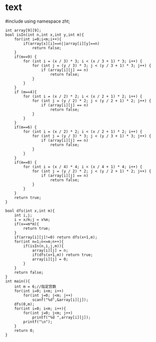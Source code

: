 # text
#include <cstdio>
using namespace zht;
 
    int array[9][9];
    bool isIn(int n,int x,int y,int m){
        for(int i=0;i<m;i++){
            if(array[x][i]==n||array[i][y]==n)
                return false;
        }
        if(m==9) {
            for (int i = (x / 3) * 3; i < (x / 3 + 1) * 3; i++) {
                for (int j = (y / 3) * 3; j < (y / 3 + 1) * 3; j++) {
                    if (array[i][j] == n)
                        return false;
                }
            }
        }
        if (m==4){
            for (int i = (x / 2) * 2; i < (x / 2 + 1) * 2; i++) {
                for (int j = (y / 2) * 2; j < (y / 2 + 1) * 2; j++) {
                    if (array[i][j] == n)
                        return false;
                }
            }
        }
        if(m==6) {
            for (int i = (x / 2) * 2; i < (x / 2 + 1) * 2; i++) {
                for (int j = (y / 3) * 3; j < (y / 3 + 1) * 3; j++) {
                    if (array[i][j] == n)
                        return false;
                }
            }
        }
        if(m==8) {
            for (int i = (x / 4) * 4; i < (x / 4 + 1) * 4; i++) {
                for (int j = (y / 2) * 2; j < (y / 2 + 1) * 2; j++) {
                    if (array[i][j] == n)
                        return false;
                }
            }
        }
        return true;
    }

    bool dfs(int x,int m){
        int i,j;
        i = x/m;j = x%m;
        if(x==m*m){
            return true;
        }
        if(array[i][j]!=0) return dfs(x+1,m);
        for(int n=1;n<=m;n++){
            if(isIn(n,i,j,m)){
                array[i][j] = n;
                if(dfs(x+1,m)) return true;
                array[i][j] = 0;
            }
        }
        return false;
    }
    int main(){
		int m = 6;//指定宫数
    	for(int i=0; i<m; i++)
        	for(int j=0; j<m; j++)
            	scanf("%d",&array[i][j]);
    	dfs(0,m);
    	for(int i=0; i<m; i++){
        	for(int j=0; j<m; j++)
            	printf("%d ",array[i][j]);
        	printf("\n");
    	}
    	return 0;
    }
